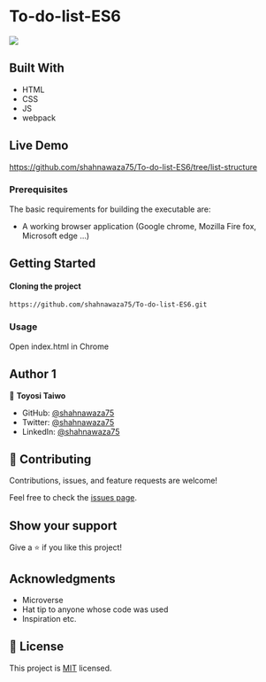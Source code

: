 # To-do-list-ES6

![](https://img.shields.io/badge/Microverse-blueviolet)

## Built With

- HTML
- CSS
- JS
- webpack

## Live Demo

https://github.com/shahnawaza75/To-do-list-ES6/tree/list-structure

### Prerequisites

The basic requirements for building the executable are:

- A working browser application (Google chrome, Mozilla Fire fox, Microsoft edge ...)

## Getting Started

#### Cloning the project

```
https://github.com/shahnawaza75/To-do-list-ES6.git
```

### Usage

Open index.html in Chrome

## Author 1

👤 **Toyosi Taiwo**

- GitHub: [@shahnawaza75](https://github.com/shahnawaza75)
- Twitter: [@shahnawaza75](https://twitter.com/shahnawaza75)
- LinkedIn: [@shahnawaza75](https://www.linkedin.com/in/shahnawaz-ali-a24b72204)

## 🤝 Contributing

Contributions, issues, and feature requests are welcome!

Feel free to check the [issues page](../../issues/).

## Show your support

Give a ⭐️ if you like this project!

## Acknowledgments

- Microverse
- Hat tip to anyone whose code was used
- Inspiration etc.

## 📝 License

This project is [MIT](./MIT.md) licensed.
